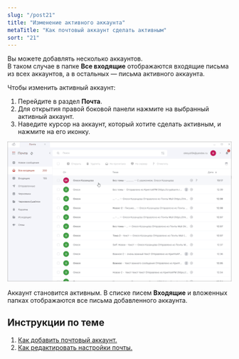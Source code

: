 ```yaml
---
slug: "/post21"
title: "Изменение активного аккаунта"
metaTitle: "Как почтовый аккаунт сделать активным"
sort: "21"
---
```


Вы можете добавлять несколько аккаунтов.  
В таком случае в папке **Все входящие** отображаются входящие письма из всех аккаунтов, а в остальных — письма активного аккаунта.  

Чтобы изменить активный аккаунт:  

1. Перейдите в раздел **Почта**.    
2. Для открытия правой боковой панели нажмите на выбранный активный аккаунт.
3. Наведите курсор на аккаунт, который хотите сделать активным, и нажмите на его иконку.   

![Изменение аккаунта](./images/acc-activate.gif "Изменение аккаунта")

Аккаунт становится активным. В списке писем **Входящие** и вложенных папках отображаются все письма добавленного аккаунта.  

## Инструкции по теме  

1. [Как добавить почтовый аккаунт.](./02-add-account.md)   
2. [Как редактировать настройки почты.](./13-edit-account.md)    